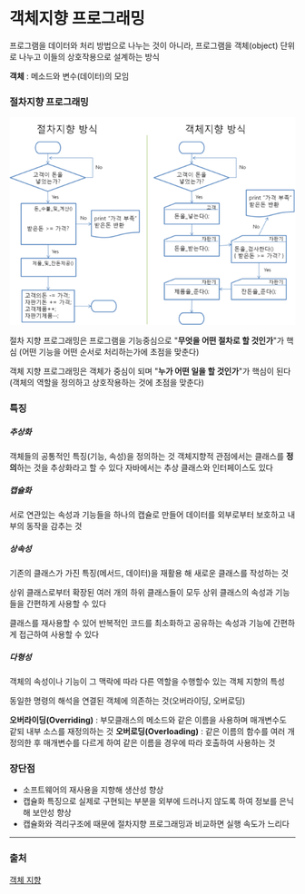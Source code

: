 # 객체지향 프로그래밍
프로그램을 데이터와 처리 방법으로 나누는 것이 아니라, 프로그램을 객체(object) 단위로 나누고 이들의 상호작용으로 설계하는 방식

**객체** : 메소드와 변수(데이터)의 모임

### 절차지향 프로그래밍

![object_oriented_programming](../image/object_oriented_programming.png)

절차 지향 프로그래밍은 프로그램을 기능중심으로 "**무엇을 어떤 절차로 할 것인가**"가 핵심 (어떤 기능을 어떤 순서로 처리하는가에 초점을 맞춘다)

객체 지향 프로그래밍은 객체가 중심이 되며 "**누가 어떤 일을 할 것인가**"가 핵심이 된다 (객체의 역할을 정의하고 상호작용하는 것에 초점을 맞춘다)



### 특징

##### 추상화
객체들의 공통적인 특징(기능, 속성)을 정의하는 것
객체지향적 관점에서는 클래스를 **정의**하는 것을 추상화라고 할 수 있다
자바에서는 추상 클래스와 인터페이스도 있다

##### 캡슐화

서로 연관있는 속성과 기능들을 하나의 캡슐로 만들어 데이터를 외부로부터 보호하고 내부의 동작을 감추는 것


##### 상속성

기존의 클래스가 가진 특징(메서드, 데이터)을 재활용 해 새로운 클래스를 작성하는 것

상위 클래스로부터 확장된 여러 개의 하위 클래스들이 모두 상위 클래스의 속성과 기능들을 간편하게 사용할 수 있다

클래스를 재사용할 수 있어 반복적인 코드를 최소화하고 공유하는 속성과 기능에 간편하게 접근하여 사용할 수 있다

##### 다형성

객체의 속성이나 기능이 그 맥락에 따라 다른 역할을 수행할수 있는 객체 지향의 특성

동일한 명령의 해석을 연결된 객체에 의존하는 것(오버라이딩, 오버로딩)

**오버라이딩(Overriding)** : 부모클래스의 메소드와 같은 이름을 사용하며 매개변수도 같되 내부 소스를 재정의하는 것
**오버로딩(Overloading)** : 같은 이름의 함수를 여러 개 정의한 후 매개변수를 다르게 하여 같은 이름을 경우에 따라 호출하여 사용하는 것

### 장단점

- 소프트웨어의 재사용을 지향해 생산성 향상
- 캡슐화 특징으로 실제로 구현되는 부분을 외부에 드러나지 않도록 하여 정보를 은닉해 보안성 향상
- 캡슐화와 격리구조에 때문에 절차지향 프로그래밍과 비교하면 실행 속도가 느리다



---
### 출처
[객체 지향](https://www.incodom.kr/%EA%B0%9D%EC%B2%B4_%EC%A7%80%ED%96%A5)